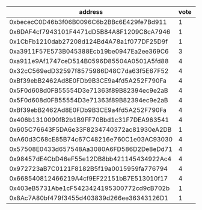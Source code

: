 address|vote|timestamp|signature
---|---|---|---
0xbececC0D46b3f06B0096C6b2BBc6E429fe7Bd911|1|1610455372|0xcffffdf9c243899b93ceba01c851f817865a8c56a1f71d168f9690d59808c5df7c0d23d6a918a4e8822c83ee0835228f4abe885ea9caf1cecc9a93397f8b74031b
0x6DAF4cf7943101F4471dD5B84A8F1209C8cA7946|1|1610455608|0x7afe869fc00721cb27bc19b0c899158dc69c8fa631e5a23051e05eadc4429fe75bcf4a1f179fd600524eb3c080ada82d7a9944814f865b9d1612c3efeaa042f41b
0x1CbFb1210dab27208d124Bd4A78a1f077DF25D9f|1|1610458021|0x7583101b990da2525452bfb6f5f045ce1241e3edc53acc612d4a89325412d03d7e695a4227f0c07abf7f9ba78657bfe665f1ea906b9d138b0b46255b145795ff1b
0xa3911F57E573B045388Ecb19be0947Ea2ee369C6|3|1610458141|0x92fa9b19cdfd1a0a5cb3c2bd8e9bca814e90458b571854910f2330656834f68859b0ec69954b92df1f016041041c4fc809852a3a6422379bdd512383443289571b
0xa911e9Af1747ceD514B0596D85504A0501A5fd88|4|1610467039|0xfe7673dee0b1a3293da700c0065ad0e3b6f4f298a517680bf7f980d9dc07531172bd0cd7dd6ea1d8d8fb06bdffd5908168afd26aa238b2a82486370e46cecdb01b
0x32cC569edD32597f8575986D48C7da63f5E67F52|4|1610476004|0xa689d4723da8d71e6244668ea98465c4f85648e09bdb771064416007a5124d1675bdbd1028a57b288240f0b3fbd396684512bc1558892840f0dd9d196f9705aa1c
0xBf39ebB2462Ad8E0FDb9B3CE9a4fd5A252F790Fa|4|1610484130|0x4812b6154479c2f58b6d1d29984fb6d24b4ac6a0406eb59f4634d67d0978540913867ec170ca088ca15de92ccb081da28e9db952c70bdf57e99bc4b82114a88d1b
0x5F0d608d0FB55554D3e71363f89B82394ec9e2aB|4|1610484144|0x4cc5f9a827ee295244346e85a0a61015f3126a48c9a099916b0d80c33fe5ace41b3f7a5487d748b63dfb20a30f631b933bb26c8e7d9977f9bcd2d6fddabcda7b1b
0x5F0d608d0FB55554D3e71363f89B82394ec9e2aB|4|1610484159|0x13226eee9e145708cf1fee772f4d9e1c7b7b33a60f6207a2b6280726ee5e0278268df32b73176e80af0bd842a73e648d363eb01d057e60d09542bdfc00757f5b1b
0xBf39ebB2462Ad8E0FDb9B3CE9a4fd5A252F790Fa|4|1610484166|0x23faca0e17f076b6022f0552bb595ceff15d9238a2122f12466106f9147d17c1442b2c1051ff1ee17ea2bdfa20cf189372c99a4e1e4bc8d0f3f8d40025e366ce1b
0x406b1310090fB2b1B9FF70Bbd1c31F7DEA963541|4|1610488293|0x62b09c54dbe1327e47ce784188cbeb56481ce32f1721694f22cd9fdf96c78a68270ee3627d3a2b24c560269ce09d8e2f91fbd8ad58fc88768ca8581035bf09e91c
0x605C76643F5DA6e33F8234740372ac81930eA2DB|1|1610502726|0xab077d372318d09f0d2b89d67e2937803247cf0446c276a4a2eea715882eb75f4584061717bc747bbe3af3a665d9fd102fec8f9efbc49c0eeaab97dad82b64d21c
0xA60d3C68cE85B74c67C48216e760C1e03AC93030|4|1610508567|0xbbdb90eacf5c6827857b2314cf112852eea04ab885e50ab51fea116a42bf53c125b81bb35045db64a58fefa512e07e23445ee443f8c70cc43a5e89b3495c324d1b
0x57508E0433d657548Aa3080A6FD586D2De8eDd71|4|1610509563|0xada00fdb2888b1181dfbe4aaf39f413db33cc450c083b2433a54e79ec6e2f518446e50d1be92a235ce676f8628b3491cef07736f6c243bb375796af6953e8ee91b
0x98457dE4CbD46eF55e12DB8bb421145434922Ac4|4|1610512275|0x24caf30ec3d0e3b83885589d9398af33675352461172b15af68b6f24b1eddea17decf58601c03a59b0367a80a68d63b380d775942d115d2f0d5644f5c13000f71c
0x972723aB7C0121F8182B5f19a0015959fa776794|4|1610523705|0x89801f6b51afcbff61edf3c1497c0f2be89d18447471793d027d3a3ca1f69bfe6c8d1e6174306fefeb9efbec4beae61e711349072269b0261f0574aa7a855ee51c
0x668540812466219A4cf9EF22151bB7E513010f17|4|1610524386|0xd28735663b0a9815f52e6c02d4ce992c65f66939e88d8fd8d0528f4af2a9f40b0e6580cb2cc7ec0cdab441362673b339a93a16be1d78b36010f4b01d7ff28b791b
0x403eB5731Abe1cF5423424195300772cd9cB702b|1|1610531333|0x96386cf6213f3226d48f9faafc4388b04744145b2f4a583510701e1a92fd8e8f368502d48734cc37b33e1f1a3af2153cd25f764b9f28385bdf4ce2c24bd3eead1b
0x8Ac7A80bf479f3455d403839d266ee36343126D1|1|1610531607|0x0ec6bac283a6e320525dce4a8c09c19b68b2e2f3b56fbc49ed5529f4a38a257921483c9e990dc126c37ad9b68711e5dd2c2328a6d967c5edd6e78150d3e746b51b